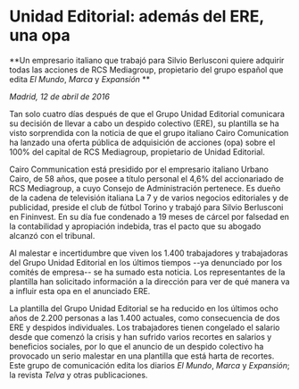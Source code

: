 # Unidad Editorial: además del ERE, una opa

**Un empresario italiano que trabajó para Silvio Berlusconi quiere adquirir todas las acciones de RCS Mediagroup, propietario del grupo español que edita *El Mundo*, *Marca* y *Expansión* **

*Madrid, 12 de abril de 2016*

Tan solo cuatro días después de que el Grupo Unidad Editorial comunicara su decisión de llevar a cabo un despido colectivo (ERE), su plantilla se ha visto sorprendida con la noticia de que el grupo italiano Cairo Comunication ha lanzado una oferta pública de adquisición de acciones (opa) sobre el 100% del capital de RCS Mediagroup, propietario de Unidad Editorial.

Cairo Communication está presidido por el empresario italiano Urbano Cairo, de 58 años, que posee a título personal el 4,6% del accionariado de RCS Mediagroup, a cuyo Consejo de Administración pertenece. Es dueño de la cadena de televisión italiana La 7 y de varios negocios editoriales y de publicidad, preside el club de fútbol Torino y trabajó para Silvio Berlusconi en Fininvest. En su día fue condenado a 19 meses de cárcel por falsedad en la contabilidad y apropiación indebida, tras el pacto que su abogado alcanzó con el tribunal.

Al malestar e incertidumbre que viven los 1.400 trabajadores y trabajadoras del Grupo Unidad Editorial en los últimos tiempos --ya denunciado por los comités de empresa-- se ha sumado esta noticia. Los representantes de la plantilla han solicitado información a la dirección para ver de qué manera va a influir esta opa en el anunciado ERE.

La plantilla del Grupo Unidad Editorial se ha reducido en los últimos ocho años de 2.200 personas a las 1.400 actuales, como consecuencia de dos ERE y despidos individuales. Los trabajadores tienen congelado el salario desde que comenzó la crisis y han sufrido varios recortes en salarios y beneficios sociales, por lo que el anuncio de un despido colectivo ha provocado un serio malestar en una plantilla que está harta de recortes. Este grupo de comunicación edita los diarios *El Mundo*, *Marca* y *Expansión*; la revista *Telva* y otras publicaciones.
